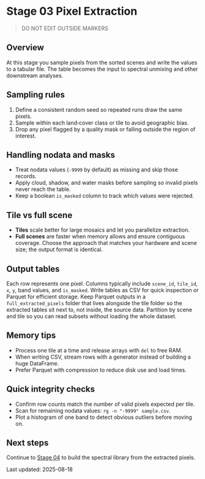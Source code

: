 # Stage 03 Pixel Extraction

> DO NOT EDIT OUTSIDE MARKERS
<!-- FILLME:START -->
## Overview
At this stage you sample pixels from the sorted scenes and write the values to a tabular file.
The table becomes the input to spectral unmixing and other downstream analyses.

## Sampling rules
1. Define a consistent random seed so repeated runs draw the same pixels.
2. Sample within each land‐cover class or tile to avoid geographic bias.
3. Drop any pixel flagged by a quality mask or falling outside the region of interest.

## Handling nodata and masks
- Treat nodata values (`-9999` by default) as missing and skip those records.
- Apply cloud, shadow, and water masks before sampling so invalid pixels never reach the table.
- Keep a boolean `is_masked` column to track which values were rejected.

## Tile vs full scene
- **Tiles** scale better for large mosaics and let you parallelize extraction.
- **Full scenes** are faster when memory allows and ensure contiguous coverage.
Choose the approach that matches your hardware and scene size; the output format is identical.

## Output tables
Each row represents one pixel.
Columns typically include `scene_id`, `tile_id`, `x`, `y`, band values, and `is_masked`.
Write tables as CSV for quick inspection or Parquet for efficient storage.
Keep Parquet outputs in a `full_extracted_pixels` folder that lives alongside the tile folder so the extracted tables sit next to, not inside, the source data.
Partition by scene and tile so you can read subsets without loading the whole dataset.

## Memory tips
- Process one tile at a time and release arrays with `del` to free RAM.
- When writing CSV, stream rows with a generator instead of building a huge DataFrame.
- Prefer Parquet with compression to reduce disk use and load times.

## Quick integrity checks
- Confirm row counts match the number of valid pixels expected per tile.
- Scan for remaining nodata values: `rg -n "-9999" sample.csv`.
- Plot a histogram of one band to detect obvious outliers before moving on.

## Next steps
Continue to [Stage 04](stage-04-spectral-library.md) to build the spectral library from the extracted pixels.

Last updated: 2025-08-18
<!-- FILLME:END -->
